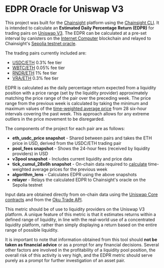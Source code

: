 # EDPR Oracle for Uniswap V3
This project was built for the [Chainsight](https://chainsight.network/) platform using the [Chainsight CLI](https://github.com/horizonx-tech/chainsight-cli). It is intended to calculate an **Estimated Daily Percentage Return (EDPR)** for trading pairs on [Uniswap V3](https://info.uniswap.org/). The EDPR can be calculated at a pre-set interval by canisters on the [Internet Computer](https://internetcomputer.org/) blockchain and relayed to Chainsight's [Sepolia testnet oracle](https://sepolia.etherscan.io/address/0xB5Ef491939A6dBf17287666768C903F03602c550).

The trading pairs currently included are:
- [USDC/ETH](https://info.uniswap.org/#/pools/0x8ad599c3a0ff1de082011efddc58f1908eb6e6d8) 0.3% fee tier
- [WBTC/ETH](https://info.uniswap.org/#/pools/0x4585fe77225b41b697c938b018e2ac67ac5a20c0) 0.05% fee tier
- [RNDR/ETH](https://info.uniswap.org/#/pools/0xe936f0073549ad8b1fa53583600d629ba9375161) 1% fee tier
- [VRA/ETH](https://info.uniswap.org/#/pools/0x98409d8ca9629fbe01ab1b914ebf304175e384c8) 0.3% fee tier

EDPR is calculated as the daily percentage return expected from a liquidity position with a price range (set by the liquidity provider) approximately matching the price range of the pair over the preceding week. The price range from the previous week is calculated by taking the minimum and maximum values of the [time-weighted average price](https://tienshaoku.medium.com/a-guide-on-uniswap-v3-twap-oracle-2aa74a4a97c5) from 28 six-hour intervals covering the past week. This approach allows for any extreme outliers in the price movement to be disregarded.

The components of the project for each pair are as follows:
- **eth_usdc_price snapshot** - Shared between pairs and takes the ETH price in USD, derived from the USDC/ETH trading pair
- **pool_fees snapshot** - Shows the 24-hour fees (received by liquidity providers) in USD
- **v3pool snapshot** - Includes current liquidity and price data
- **tick_cumul_28x6h snapshot** - On-chain data required to [calculate](https://blog.uniswap.org/uniswap-v3-math-primer) time-weighted average prices for the previous week
- **algorithm_lens** - Calculates EDPR using the above snapshots
- **relayer** - Relays the calculated EDPR to Chainsight's oracle on the Sepolia testnet

Input data are obtained directly from on-chain data using the [Uniswap Core contracts](https://docs.uniswap.org/contracts/v3/reference/overview) and from the [Oku Trade API](https://oku.trade/api).

This metric should be of use to liquidity providers on the Uniswap V3 platform. A unique feature of this metric is that it estimates returns within a defined range of liquidity, in line with the real-world use of a concentrated liquidity platform, rather than simply displaying a return based on the entire range of possible liquidity.

It is important to note that information obtained from this tool should **not be taken as financial advice** or as a prompt for any financial decisions. Several other factors are involved in the profitability of a liquidity pool position, the overall risk of this activity is very high, and the EDPR metric should serve purely as a prompt for further investigation of an asset pair.
